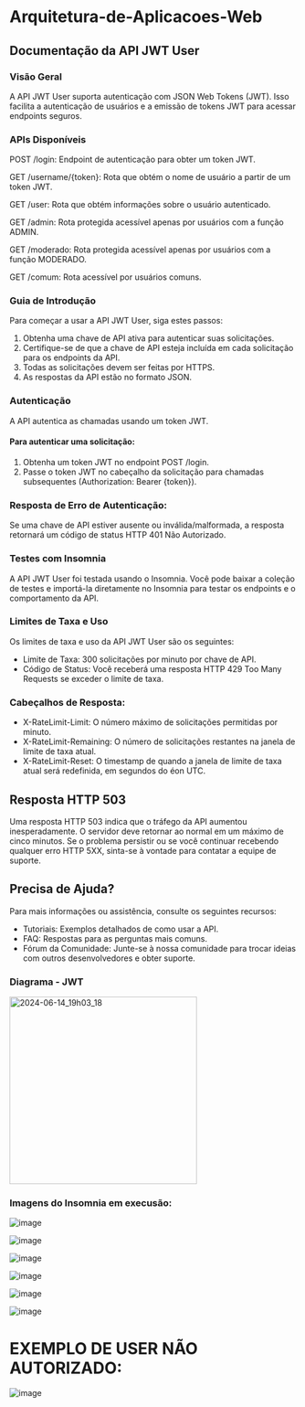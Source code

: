 # Arquitetura-de-Aplicacoes-Web

## Documentação da API JWT User

### Visão Geral

A API JWT User suporta autenticação com JSON Web Tokens (JWT). Isso facilita a autenticação de usuários e a emissão de tokens JWT para acessar endpoints seguros.

### APIs Disponíveis

POST /login: Endpoint de autenticação para obter um token JWT.

GET /username/{token}: Rota que obtém o nome de usuário a partir de um token JWT.

GET /user: Rota que obtém informações sobre o usuário autenticado.

GET /admin: Rota protegida acessível apenas por usuários com a função ADMIN.

GET /moderado: Rota protegida acessível apenas por usuários com a função MODERADO.

GET /comum: Rota acessível por usuários comuns.

### Guia de Introdução
Para começar a usar a API JWT User, siga estes passos:

1. Obtenha uma chave de API ativa para autenticar suas solicitações.
2. Certifique-se de que a chave de API esteja incluída em cada solicitação para os endpoints da API.
3. Todas as solicitações devem ser feitas por HTTPS.
4. As respostas da API estão no formato JSON.
 
### Autenticação
A API autentica as chamadas usando um token JWT.

#### Para autenticar uma solicitação:

1. Obtenha um token JWT no endpoint POST /login.
2. Passe o token JWT no cabeçalho da solicitação para chamadas subsequentes (Authorization: Bearer {token}).
   
### Resposta de Erro de Autenticação:

Se uma chave de API estiver ausente ou inválida/malformada, a resposta retornará um código de status HTTP 401 Não Autorizado.

### Testes com Insomnia
A API JWT User foi testada usando o Insomnia. Você pode baixar a coleção de testes e importá-la diretamente no Insomnia para testar os endpoints e o comportamento da API.

### Limites de Taxa e Uso

Os limites de taxa e uso da API JWT User são os seguintes:

- Limite de Taxa: 300 solicitações por minuto por chave de API.
- Código de Status: Você receberá uma resposta HTTP 429 Too Many Requests se exceder o limite de taxa.
  
### Cabeçalhos de Resposta:
- X-RateLimit-Limit: O número máximo de solicitações permitidas por minuto.
- X-RateLimit-Remaining: O número de solicitações restantes na janela de limite de taxa atual.
- X-RateLimit-Reset: O timestamp de quando a janela de limite de taxa atual será redefinida, em segundos do éon UTC.
  
## Resposta HTTP 503
Uma resposta HTTP 503 indica que o tráfego da API aumentou inesperadamente. O servidor deve retornar ao normal em um máximo de cinco minutos. Se o problema persistir ou se você continuar recebendo qualquer erro HTTP 5XX, sinta-se à vontade para contatar a equipe de suporte.

## Precisa de Ajuda?
Para mais informações ou assistência, consulte os seguintes recursos:

- Tutoriais: Exemplos detalhados de como usar a API.
- FAQ: Respostas para as perguntas mais comuns.
- Fórum da Comunidade: Junte-se à nossa comunidade para trocar ideias com outros desenvolvedores e obter suporte.


### Diagrama - JWT

<img width="328" alt="2024-06-14_19h03_18" src="https://github.com/jadebrandao/Arquitetura-de-Aplicacoes-Web/assets/108814737/ece95c54-a4fa-4e08-9127-3d193eb46e27">

### Imagens do Insomnia em execusão: 

![image](https://github.com/jadebrandao/Arquitetura-de-Aplicacoes-Web/assets/108814737/07b1d97d-230d-49c1-bf4a-e9da8fc25a8c)

![image](https://github.com/jadebrandao/Arquitetura-de-Aplicacoes-Web/assets/108814737/078c25d7-1c76-41b0-aa7b-e1132eb417c8)

![image](https://github.com/jadebrandao/Arquitetura-de-Aplicacoes-Web/assets/108814737/152b3dbc-c977-4a26-8d59-413901ff0f3a)

![image](https://github.com/jadebrandao/Arquitetura-de-Aplicacoes-Web/assets/108814737/2aa6aa81-9dcc-4c8d-844c-6da8b8122e75)

![image](https://github.com/jadebrandao/Arquitetura-de-Aplicacoes-Web/assets/108814737/9ecca62d-890d-4b13-96a8-f2a7e4b4b2f4)

![image](https://github.com/jadebrandao/Arquitetura-de-Aplicacoes-Web/assets/108814737/4b1720c7-5bda-49a6-a95c-b3f848a1edeb)

# EXEMPLO DE USER NÃO AUTORIZADO:

![image](https://github.com/jadebrandao/Arquitetura-de-Aplicacoes-Web/assets/108814737/ee301811-2a9b-4e29-a2a8-46c8c69e2854)






